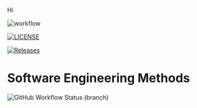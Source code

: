 Hi

![workflow](https://github.com/maythazinphyo1/sem/actions/workflows/main.yml/badge.svg)

[![LICENSE](https://img.shields.io/github/license/maythazinphyo1/sem.svg?style=flat-square)](https://github.com/maythazinphyo1/sem/blob/master/LICENSE)

[![Releases](https://img.shields.io/github/release/maythazinphyo1/sem/all.svg?style=flat-square)](https://github.com/<github-username>/sem/releases)

# Software Engineering Methods
![GitHub Workflow Status (branch)](https://img.shields.io/github/workflow/status/maythazinphyo1/sem/A%20workflow%20for%20my%20Hello%20World%20App/develop?style=flat-square)

